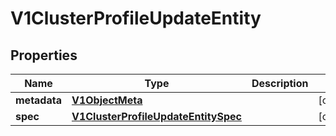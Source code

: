 # V1ClusterProfileUpdateEntity

## Properties
Name | Type | Description | Notes
------------ | ------------- | ------------- | -------------
**metadata** | [**V1ObjectMeta**](V1ObjectMeta.md) |  |  [optional]
**spec** | [**V1ClusterProfileUpdateEntitySpec**](V1ClusterProfileUpdateEntitySpec.md) |  |  [optional]
